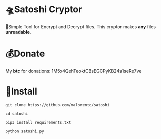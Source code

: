 # 🛸Satoshi Cryptor
💾Simple Tool for Encrypt and Decrypt files. This cryptor makes **any** files **unreadable**. 

# 💰Donate 
My **btc** for donations: 1M5x4QehTeoktCBsEGCPyKB24s1seRe7ve

# 📲Install
``git clone https://github.com/malorento/satoshi``

``cd satoshi``

``pip3 install requirements.txt``

``python satoshi.py``

